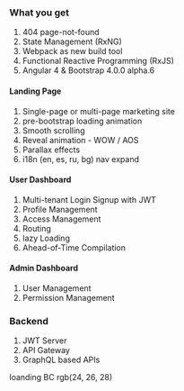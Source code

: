 ### What you get

1. 404 page-not-found 
2. State Management (RxNG)
3. Webpack as new build tool
4. Functional Reactive Programming (RxJS)
5. Angular 4 & Bootstrap 4.0.0 alpha.6

#### Landing Page
1. Single-page or multi-page marketing site   
2. pre-bootstrap loading animation
3. Smooth scrolling 
4. Reveal animation - WOW / AOS
5. Parallax effects 
6. i18n (en, es, ru, bg)
nav expand

#### User Dashboard
1. Multi-tenant Login Signup with JWT
2. Profile Management
3. Access Management 
4. Routing 
5. lazy Loading 
6. Ahead-of-Time Compilation
 
#### Admin Dashboard
1. User Management 
2. Permission Management


### Backend 
1. JWT Server
2. API Gateway
3. GraphQL based APIs 


loanding BC rgb(24, 26, 28)

